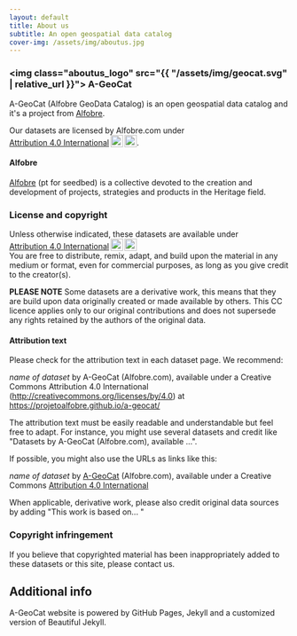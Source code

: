 ```yaml
---
layout: default
title: About us
subtitle: An open geospatial data catalog
cover-img: /assets/img/aboutus.jpg
---
```


### <img class="aboutus_logo" src="{{ "/assets/img/geocat.svg" | relative_url }}"> A-GeoCat
A-GeoCat (Alfobre GeoData Catalog) is an open geospatial data catalog and it's a project from [Alfobre](http://alfobre.com). 

Our datasets are licensed by Alfobre.com under <a href="http://creativecommons.org/licenses/by/4.0/?ref=chooser-v1" target="_blank" rel="license noopener noreferrer" style="display:inline-block;">Attribution 4.0 International<img style="height:22px!important;margin-left:3px;vertical-align:text-bottom;" src="https://mirrors.creativecommons.org/presskit/icons/cc.svg?ref=chooser-v1"><img style="height:22px!important;margin-left:3px;vertical-align:text-bottom;" src="https://mirrors.creativecommons.org/presskit/icons/by.svg?ref=chooser-v1"></a>.

#### Alfobre
[Alfobre](http://alfobre.com) (pt for seedbed) is a collective devoted to the creation and development of projects, strategies and products in the Heritage field.

 
### License and copyright
Unless otherwise indicated, these datasets are available under <a href="http://creativecommons.org/licenses/by/4.0/?ref=chooser-v1" target="_blank" rel="license noopener noreferrer" style="display:inline-block;">Attribution 4.0 International<img style="height:22px!important;margin-left:3px;vertical-align:text-bottom;" src="https://mirrors.creativecommons.org/presskit/icons/cc.svg?ref=chooser-v1"><img style="height:22px!important;margin-left:3px;vertical-align:text-bottom;" src="https://mirrors.creativecommons.org/presskit/icons/by.svg?ref=chooser-v1"></a>
<br>You are free to distribute, remix, adapt, and build upon the material in any medium or format, even for commercial purposes, as long as you give credit to the creator(s).

**PLEASE NOTE** Some datasets are a derivative work, this means that they are build upon data originally created or made available by others. This CC licence applies only to our original contributions and does not supersede any rights retained by the authors of the original data.

#### Attribution text
Please check for the attribution text in each dataset page. We recommend:

*name of dataset* by A-GeoCat (Alfobre.com), available under a Creative Commons Attribution 4.0 International (http://creativecommons.org/licenses/by/4.0) at https://projetoalfobre.github.io/a-geocat/

The attribution text must be easily readable and understandable but feel free to adapt. For instance, you might use several datasets and credit like "Datasets by A-GeoCat (Alfobre.com), available ...". 

If possible, you might also use the URLs as links like this:

*name of dataset* by [A-GeoCat](https://projetoalfobre.github.io/a-geocat/) (Alfobre.com), available under a Creative Commons [Attribution 4.0 International](http://creativecommons.org/licenses/by/4.0)

When applicable, derivative work, please also credit original data sources by adding "This work is based on... "

### Copyright infringement
If you believe that copyrighted material has been inappropriately added to these datasets or this site, please contact us.

## Additional info 
A-GeoCat website is powered by GitHub Pages, Jekyll and a customized version of Beautiful Jekyll.
